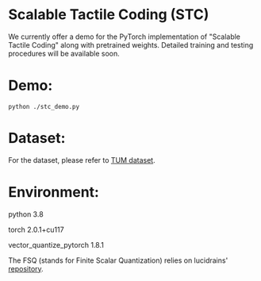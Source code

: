 # Scalable Tactile Coding (STC)
We currently offer a demo for the PyTorch implementation of "Scalable Tactile Coding" along with pretrained weights. Detailed training and testing procedures will be available soon.

# Demo: 
    python ./stc_demo.py

# Dataset:
For the dataset, please refer to [TUM dataset](https://cloud.lmt.ei.tum.de/s/pDEPZnGomQYtH4c).

# Environment:

python 3.8

torch 2.0.1+cu117

vector_quantize_pytorch 1.8.1

The FSQ (stands for Finite Scalar Quantization) relies on lucidrains' [repository](https://github.com/lucidrains/vector-quantize-pytorch).

